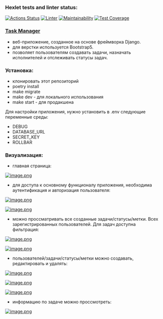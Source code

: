 ### Hexlet tests and linter status:
[![Actions Status](https://github.com/Tarilia/python-project-52/actions/workflows/hexlet-check.yml/badge.svg)](https://github.com/Tarilia/python-project-52/actions)
[![Linter](https://github.com/Tarilia/python-project-52/actions/workflows/test.yml/badge.svg)](https://github.com/Tarilia/python-project-52/actions/workflows/test.yml)
[![Maintainability](https://api.codeclimate.com/v1/badges/1a522ed94badc1ed0777/maintainability)](https://codeclimate.com/github/Tarilia/python-project-52/maintainability)
[![Test Coverage](https://api.codeclimate.com/v1/badges/1a522ed94badc1ed0777/test_coverage)](https://codeclimate.com/github/Tarilia/python-project-52/test_coverage)

### [Task Manager](https://task-manager-bkxd.onrender.com)

 - веб-приложение, созданное на основе фреймворка Django.
 - для верстки используется Bootstrap5.
 - позволяет пользователям создавать задачи, назначать исполнителей и отслеживать статусы задач.

### Установка:

 - клонировать этот репозиторий
 - poetry install
 - make migrate
 - make dev - для локального использования
 - make start - для продакшена

 Для настройки приложения, нужно установить в .env следующие переменные среды:

 - DEBUG
 - DATABASE_URL
 - SECRET_KEY
 - ROLLBAR


### Визуализация:

 - главная страница:

[![image.png](https://i.postimg.cc/TwXhhrsj/image.png)](https://postimg.cc/2q2CKBr3)

 - для доступа к основному функционалу приложения, необходима аутентификация и авторизация пользователя:

[![image.png](https://i.postimg.cc/TYP1y2ts/image.png)](https://postimg.cc/Jt9Mv8V3)

[![image.png](https://i.postimg.cc/wBN76WwT/image.png)](https://postimg.cc/NyggDxhW)

 - можно проссматривать все созданные задачи/статусы/метки. Всех зарегистрированных пользователей. Для задач доступна фильтрация:

[![image.png](https://i.postimg.cc/c45HfqjL/image.png)](https://postimg.cc/KRBxyWx6)

[![image.png](https://i.postimg.cc/NFsMkQB5/image.png)](https://postimg.cc/phSR2b9H)

 - пользователей/задачи/статусы/метки можно создавать, редактировать и удалять:

[![image.png](https://i.postimg.cc/yxLNf28n/image.png)](https://postimg.cc/n9QZrR7Q)

[![image.png](https://i.postimg.cc/tTtJ6s0K/image.png)](https://postimg.cc/HcnTDskz)

[![image.png](https://i.postimg.cc/3r1WJ0Fp/image.png)](https://postimg.cc/dD7J51Xt)

 - информацию по задаче можно проссмотреть:

[![image.png](https://i.postimg.cc/SK9kPTzj/image.png)](https://postimg.cc/qtpPhGwd)
